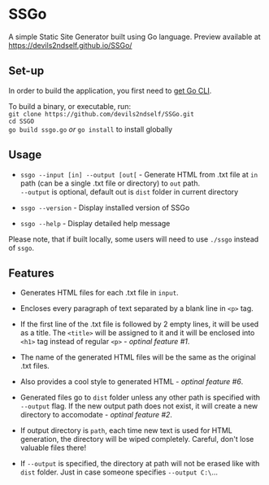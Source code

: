 # SSGo
A simple Static Site Generator built using Go language. Preview available at https://devils2ndself.github.io/SSGo/

## Set-up

In order to build the application, you first need to [get Go CLI](https://go.dev/doc/install).

To build a binary, or executable, run:   
`git clone https://github.com/devils2ndself/SSGo.git`  
`cd SSGO`  
`go build ssgo.go` _or_ `go install` to install globally 

## Usage

- `ssgo --input [in] --output [out[` - Generate HTML from .txt file at `in` path (can be a single .txt file or directory) to `out` path.  
`--output` is optional, default out is `dist` folder in current directory

- `ssgo --version` - Display installed version of SSGo

- `ssgo --help` - Display detailed help message

Please note, that if built locally, some users will need to use `./ssgo` instead of `ssgo`.

## Features

- Generates HTML files for each .txt file in `input`.

- Encloses every paragraph of text separated by a blank line in `<p>` tag.

- If the first line of the .txt file is followed by 2 empty lines, it will be used as a title. The `<title>` will be assigned to it and it will be enclosed into `<h1>` tag instead of regular `<p>` - _optinal feature #1_.

- The name of the generated HTML files will be the same as the original .txt files.

- Also provides a cool style to generated HTML - _optinal feature #6_.

- Generated files go to `dist` folder unless any other path is specified with `--output` flag. If the new output path does not exist, it will create a new directory to accomodate - _optinal feature #2_.

- If output directory is `path`, each time new text is used for HTML generation, the directory will be wiped completely. Careful, don't lose valuable files there!

- If `--output` is specified, the directory at path will not be erased like with `dist` folder. Just in case someone specifies `--output C:\`...

